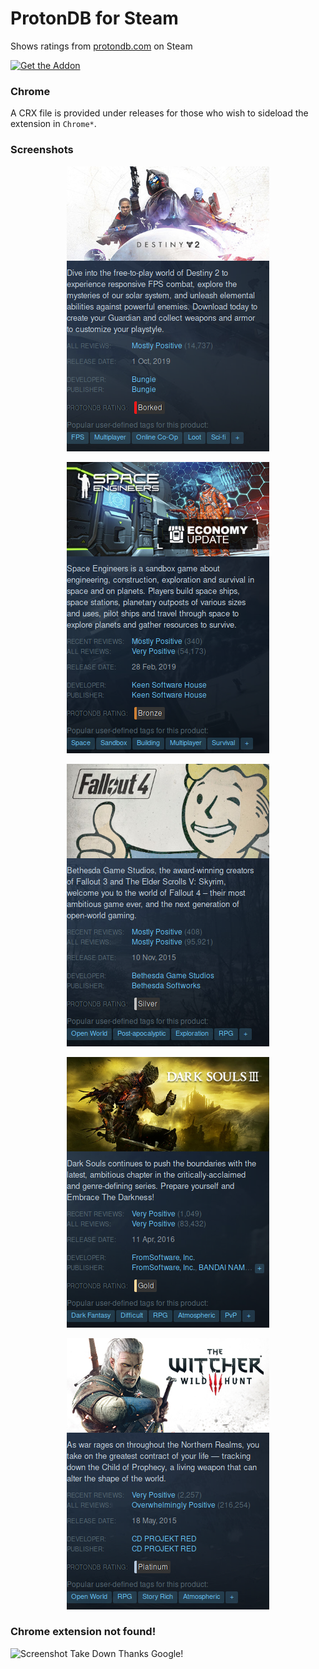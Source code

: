 # ProtonDB for Steam
Shows ratings from [protondb.com](https://www.protondb.com/) on Steam

[![Get the Addon](https://addons.cdn.mozilla.net/static/img/addons-buttons/AMO-button_1.png)](https://addons.mozilla.org/en-CA/firefox/addon/protondb-for-steam/)

### Chrome
A CRX file is provided under releases for those who wish to sideload the extension in `Chrome*`.

### Screenshots

<div align=center>

![Screenshot Borked](screenshots/screenshot_borked.png)

![Screenshot Bronze](screenshots/screenshot_bronze.png)

![Screenshot Silver](screenshots/screenshot_silver.png)

![Screenshot Gold](screenshots/screenshot_gold.png)

![Screenshot Platinum](screenshots/screenshot_platinum.png)
</div>

### Chrome extension not found!
![Screenshot Take Down](https://i.imgur.com/szSIeex.png)
Thanks Google!